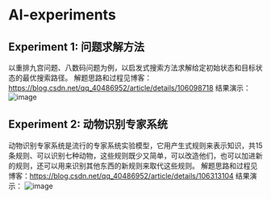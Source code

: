 # AI-experiments
## Experiment 1: 问题求解方法
以重排九宫问题、八数码问题为例，以启发式搜索方法求解给定初始状态和目标状态的最优搜索路径。
解题思路和过程见博客：https://blog.csdn.net/qq_40486952/article/details/106098718
结果演示：
![image](https://user-images.githubusercontent.com/44741730/110198706-58ca2d00-7e8f-11eb-9bb9-e0872ec29ddb.png)

## Experiment 2: 动物识别专家系统
动物识别专家系统是流行的专家系统实验模型，它用产生式规则来表示知识，共15条规则、可以识别七种动物，这些规则既少又简单，可以改造他们，也可以加进新的规则，还可以用来识别其他东西的新规则来取代这些规则。
解题思路和过程见博客：https://blog.csdn.net/qq_40486952/article/details/106313104
结果演示：
![image](https://user-images.githubusercontent.com/44741730/110198773-d2fab180-7e8f-11eb-906d-cd34e0ef8c0c.png)




